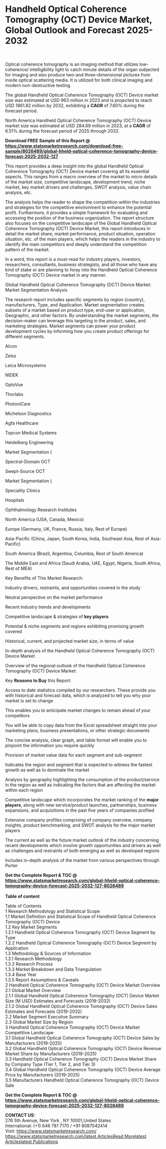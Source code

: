 <h1>Handheld Optical Coherence Tomography (OCT) Device Market, Global Outlook and Forecast 2025-2032</h1><br/><p>Optical coherence tomography is an imaging method that utilizes low-coherence/ intelligibility light to catch minute details of the organ subjected for imaging and also produce two-and three-dimensional pictures from inside optical scattering media. It is utilized for both clinical imaging and modern non-destructive testing.</p><p>The global Handheld Optical Coherence Tomography (OCT) Device market size was estimated at USD 963 million in 2023 and is projected to reach USD 1861.82 million by 2032, exhibiting a <strong>CAGR</strong> of 7.60% during the forecast period.</p><p>North America Handheld Optical Coherence Tomography (OCT) Device market size was estimated at USD 284.69 million in 2023, at a <strong>CAGR</strong> of 6.51% during the forecast period of 2025 through 2032.</p><p><strong>Download FREE Sample of this Report @ <a href="https://www.statsmarketresearch.com/download-free-sample/8026489/global-hheld-optical-coherence-tomography-device-forecast-2025-2032-127">https://www.statsmarketresearch.com/download-free-sample/8026489/global-hheld-optical-coherence-tomography-device-forecast-2025-2032-127</a></strong></p><p>This report provides a deep insight into the global Handheld Optical Coherence Tomography (OCT) Device market covering all its essential aspects. This ranges from a macro overview of the market to micro details of the market size, competitive landscape, development trend, niche market, key market drivers and challenges, SWOT analysis, value chain analysis, etc.</p><p>The analysis helps the reader to shape the competition within the industries and strategies for the competitive environment to enhance the potential profit. Furthermore, it provides a simple framework for evaluating and accessing the position of the business organization. The report structure also focuses on the competitive landscape of the Global Handheld Optical Coherence Tomography (OCT) Device Market, this report introduces in detail the market share, market performance, product situation, operation situation, etc. of the main players, which helps the readers in the industry to identify the main competitors and deeply understand the competition pattern of the market.</p><p>In a word, this report is a must-read for industry players, investors, researchers, consultants, business strategists, and all those who have any kind of stake or are planning to foray into the Handheld Optical Coherence Tomography (OCT) Device market in any manner.</p><p>Global Handheld Optical Coherence Tomography (OCT) Device Market: Market Segmentation Analysis</p><p>The research report includes specific segments by region (country), manufacturers, Type, and Application. Market segmentation creates subsets of a market based on product type, end-user or application, Geographic, and other factors. By understanding the market segments, the decision-maker can leverage this targeting in the product, sales, and marketing strategies. Market segments can power your product development cycles by informing how you create product offerings for different segments.</p><p>Alcon</p><p>Zeiss</p><p>Leica Microsystems</p><p>NIDEK</p><p>OptoVue</p><p>Thorlabs</p><p>PhotoniCare</p><p>Michelson Diagnostics</p><p>Agfa Healthcare</p><p>Topcon Medical Systems</p><p>Heidelberg Engineering</p><p>Market Segmentation (</p><p>Spectral-Domain OCT</p><p>Swept-Source OCT</p><p>Market Segmentation (</p><p>Speciality Clinics</p><p>Hospitals</p><p>Ophthalmology Research Institutes</p><p>North America (USA, Canada, Mexico)</p><p>Europe (Germany, UK, France, Russia, Italy, Rest of Europe)</p><p>Asia-Pacific (China, Japan, South Korea, India, Southeast Asia, Rest of Asia-Pacific)</p><p>South America (Brazil, Argentina, Columbia, Rest of South America)</p><p>The Middle East and Africa (Saudi Arabia, UAE, Egypt, Nigeria, South Africa, Rest of MEA)</p><p>Key Benefits of This Market Research:</p><p>Industry drivers, restraints, and opportunities covered in the study</p><p>Neutral perspective on the market performance</p><p>Recent industry trends and developments</p><p>Competitive landscape & strategies of <strong>key players</strong></p><p>Potential & niche segments and regions exhibiting promising growth covered</p><p>Historical, current, and projected market size, in terms of value</p><p>In-depth analysis of the Handheld Optical Coherence Tomography (OCT) Device Market</p><p>Overview of the regional outlook of the Handheld Optical Coherence Tomography (OCT) Device Market:</p><p>Key <strong>Reasons to Buy</strong> this Report:</p><p>Access to date statistics compiled by our researchers. These provide you with historical and forecast data, which is analyzed to tell you why your market is set to change</p><p>This enables you to anticipate market changes to remain ahead of your competitors</p><p>You will be able to copy data from the Excel spreadsheet straight into your marketing plans, business presentations, or other strategic documents</p><p>The concise analysis, clear graph, and table format will enable you to pinpoint the information you require quickly</p><p>Provision of market value data for each segment and sub-segment</p><p>Indicates the region and segment that is expected to witness the fastest growth as well as to dominate the market</p><p>Analysis by geography highlighting the consumption of the product/service in the region as well as indicating the factors that are affecting the market within each region</p><p>Competitive landscape which incorporates the market ranking of the <strong>major players</strong>, along with new service/product launches, partnerships, business expansions, and acquisitions in the past five years of companies profiled</p><p>Extensive company profiles comprising of company overview, company insights, product benchmarking, and SWOT analysis for the major market players</p><p>The current as well as the future market outlook of the industry concerning recent developments which involve growth opportunities and drivers as well as challenges and restraints of both emerging as well as developed regions</p><p>Includes in-depth analysis of the market from various perspectives through Porter</p><div><b>Get the Complete Report & TOC @ <a href="https://www.statsmarketresearch.com/global-hheld-optical-coherence-tomography-device-forecast-2025-2032-127-8026489">https://www.statsmarketresearch.com/global-hheld-optical-coherence-tomography-device-forecast-2025-2032-127-8026489</a></b></div><br><b>Table of content</b><p>Table of Contents<br />1 Research Methodology and Statistical Scope<br />1.1 Market Definition and Statistical Scope of Handheld Optical Coherence Tomography (OCT) Device<br />1.2 Key Market Segments<br />1.2.1 Handheld Optical Coherence Tomography (OCT) Device Segment by Type<br />1.2.2 Handheld Optical Coherence Tomography (OCT) Device Segment by Application<br />1.3 Methodology & Sources of Information<br />1.3.1 Research Methodology<br />1.3.2 Research Process<br />1.3.3 Market Breakdown and Data Triangulation<br />1.3.4 Base Year<br />1.3.5 Report Assumptions & Caveats<br />2 Handheld Optical Coherence Tomography (OCT) Device Market Overview<br />2.1 Global Market Overview<br />2.1.1 Global Handheld Optical Coherence Tomography (OCT) Device Market Size (M USD) Estimates and Forecasts (2019-2032)<br />2.1.2 Global Handheld Optical Coherence Tomography (OCT) Device Sales Estimates and Forecasts (2019-2032)<br />2.2 Market Segment Executive Summary<br />2.3 Global Market Size by Region<br />3 Handheld Optical Coherence Tomography (OCT) Device Market Competitive Landscape<br />3.1 Global Handheld Optical Coherence Tomography (OCT) Device Sales by Manufacturers (2019-2025)<br />3.2 Global Handheld Optical Coherence Tomography (OCT) Device Revenue Market Share by Manufacturers (2019-2025)<br />3.3 Handheld Optical Coherence Tomography (OCT) Device Market Share by Company Type (Tier 1, Tier 2, and Tier 3)<br />3.4 Global Handheld Optical Coherence Tomography (OCT) Device Average Price by Manufacturers (2019-2025)<br />3.5 Manufacturers Handheld Optical Coherence Tomography (OCT) Device Sale<br><div><b>Get the Complete Report & TOC @ <a href="https://www.statsmarketresearch.com/global-hheld-optical-coherence-tomography-device-forecast-2025-2032-127-8026489">https://www.statsmarketresearch.com/global-hheld-optical-coherence-tomography-device-forecast-2025-2032-127-8026489</a></b></div></p> <b>CONTACT US:</b><br>276 5th Avenue, New York , NY 10001,United States<br>International: (+1) 646 781 7170 / +91 8087042414<br>Visit: <a href="https://www.statsmarketresearch.com/">https://www.statsmarketresearch.com/</a><br><a href="https://gyeongbokgung.com">https://www.statsmarketresearch.com/</a><a href="https://hallyeomaritime.com">latest Articles</a><a href="https://jingwansa.com">Read More</a><a href=https://nguoiviet.jp/">latest Articles</a><a href="https://www.intelmarketresearch.com/">latest Publications</a>